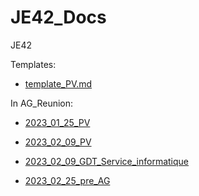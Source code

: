 # JE42_Docs
JE42

Templates:

- [template_PV.md](https://github.com/Junior-42Lausanne/JE42_Docs/blob/main/AG_Reunion/template_PV.md)


In AG_Reunion:

- [2023_01_25_PV](https://github.com/Junior-42Lausanne/JE42_Docs/blob/main/AG_Reunion/2023_01_25_PV.md)

- [2023_02_09_PV](https://github.com/Junior-42Lausanne/JE42_Docs/blob/main/AG_Reunion/2023_02_09_PV.md)
- [2023_02_09_GDT_Service_informatique](https://github.com/Junior-42Lausanne/JE42_Docs/blob/main/AG_Reunion/2023_02_09_GDT_Service_informatique.md)

- [2023_02_25_pre_AG](https://github.com/Junior-42Lausanne/JE42_Docs/blob/main/AG_Reunion/2023_02_25_Pre_AG.md)


